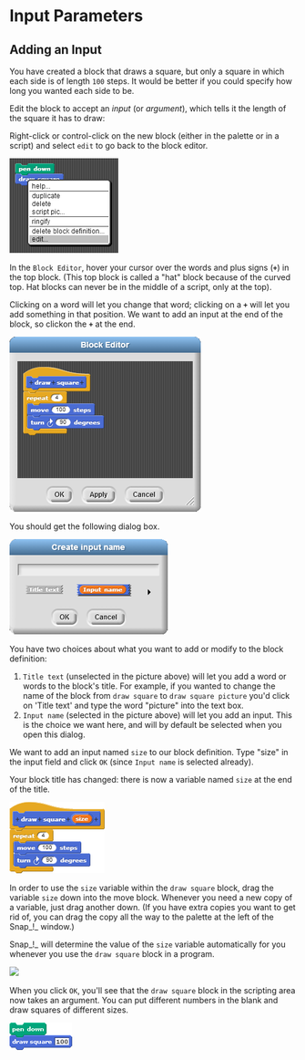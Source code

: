 # Input Parameters

## Adding an Input 

You have created a block that draws a square, but only a square in which each side is of length `100` steps. It would be better if you could specify how long you wanted each side to be.

Edit the block to accept an _input_ \(or _argument_\), which tells it the length of the square it has to draw:

Right-click or control-click on the new block \(either in the palette or in a script\) and select `edit` to go back to the block editor.

![](../.gitbook/assets/image%20%2885%29.png)

In the `Block Editor`, hover your cursor over the words and plus signs \(**`+`**\) in the top block. \(This top block is called a "hat" block because of the curved top. Hat blocks can never be in the middle of a script, only at the top\).

Clicking on a word will let you change that word; clicking on a **`+`** will let you add something in that position. We want to add an input at the end of the block, so clickon the **`+`** at the end.

![](../.gitbook/assets/image%20%28129%29.png)

You should get the following dialog box.

![](../.gitbook/assets/image%20%2890%29.png)

You have two choices about what you want to add or modify to the block definition:

1. `Title text` \(unselected in the picture above\) will let you add a word or words to the block's title. For example, if you wanted to change the name of the block from `draw square` to `draw square picture` you'd click on 'Title text' and type the word "picture" into the text box.
2. `Input name` \(selected in the picture above\) will let you add an input. This is the choice we want here, and will by default be selected when you open this dialog.

We want to add an input named `size` to our block definition. Type "size" in the input field and click `OK` \(since `Input name` is selected already\).

Your block title has changed: there is now a variable named `size` at the end of the title.

![](../.gitbook/assets/image%20%2886%29.png)

In order to use the `size` variable within the `draw square` block, drag the variable `size` down into the move block. Whenever you need a new copy of a variable, just drag another down. \(If you have extra copies you want to get rid of, you can drag the copy all the way to the palette at the left of the Snap_!_ window.\)  
  
Snap_!_ will determine the value of the `size` variable automatically for you whenever you use the `draw square` block in a program.

![](https://beautyjoy.github.io/bjc-r/img/building-blocks/draw-square-size-pull-argument.gif)

When you click `OK`, you'll see that the `draw square` block in the scripting area now takes an argument. You can put different numbers in the blank and draw squares of different sizes.

![](../.gitbook/assets/image%20%2839%29.png)

